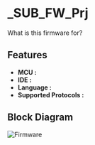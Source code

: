 # _SUB_FW_Prj

What is this firmware for?


## Features

- __MCU :__ 
- __IDE :__ 
- __Language :__ 
- __Supported Protocols :__ 


## Block Diagram

![Firmware](https://github.com/mend0z0)